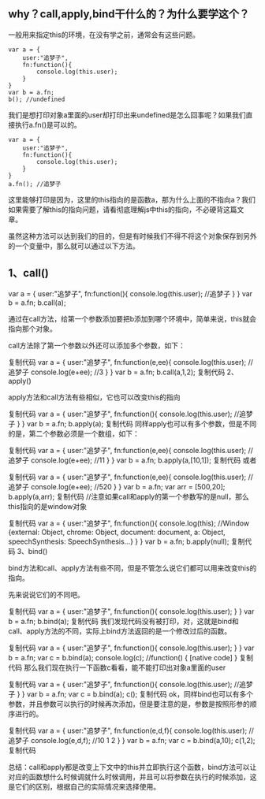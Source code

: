 ## why？call,apply,bind干什么的？为什么要学这个？

一般用来指定this的环境，在没有学之前，通常会有这些问题。

    var a = {
        user:"追梦子",
        fn:function(){
            console.log(this.user);
        }
    }
    var b = a.fn;
    b(); //undefined

我们是想打印对象a里面的user却打印出来undefined是怎么回事呢？如果我们直接执行a.fn()是可以的。

    var a = {
        user:"追梦子",
        fn:function(){
            console.log(this.user);
        }
    }
    a.fn(); //追梦子

这里能够打印是因为，这里的this指向的是函数a，那为什么上面的不指向a？我们如果需要了解this的指向问题，请看彻底理解js中this的指向，不必硬背这篇文章。

虽然这种方法可以达到我们的目的，但是有时候我们不得不将这个对象保存到另外的一个变量中，那么就可以通过以下方法。

## 1、call()

var a = {
    user:"追梦子",
    fn:function(){
        console.log(this.user); //追梦子
    }
}
var b = a.fn;
b.call(a);

通过在call方法，给第一个参数添加要把b添加到哪个环境中，简单来说，this就会指向那个对象。

call方法除了第一个参数以外还可以添加多个参数，如下：

复制代码
var a = {
    user:"追梦子",
    fn:function(e,ee){
        console.log(this.user); //追梦子
        console.log(e+ee); //3
    }
}
var b = a.fn;
b.call(a,1,2);
复制代码
2、apply()

apply方法和call方法有些相似，它也可以改变this的指向

复制代码
var a = {
    user:"追梦子",
    fn:function(){
        console.log(this.user); //追梦子
    }
}
var b = a.fn;
b.apply(a);
复制代码
同样apply也可以有多个参数，但是不同的是，第二个参数必须是一个数组，如下：

复制代码
var a = {
    user:"追梦子",
    fn:function(e,ee){
        console.log(this.user); //追梦子
        console.log(e+ee); //11
    }
}
var b = a.fn;
b.apply(a,[10,1]);
复制代码
或者

复制代码
var a = {
    user:"追梦子",
    fn:function(e,ee){
        console.log(this.user); //追梦子
        console.log(e+ee); //520
    }
}
var b = a.fn;
var arr = [500,20];
b.apply(a,arr);
复制代码
//注意如果call和apply的第一个参数写的是null，那么this指向的是window对象

复制代码
var a = {
    user:"追梦子",
    fn:function(){
        console.log(this); //Window {external: Object, chrome: Object, document: document, a: Object, speechSynthesis: SpeechSynthesis…}
    }
}
var b = a.fn;
b.apply(null);
复制代码
3、bind()

bind方法和call、apply方法有些不同，但是不管怎么说它们都可以用来改变this的指向。

先来说说它们的不同吧。

复制代码
var a = {
    user:"追梦子",
    fn:function(){
        console.log(this.user);
    }
}
var b = a.fn;
b.bind(a);
复制代码
我们发现代码没有被打印，对，这就是bind和call、apply方法的不同，实际上bind方法返回的是一个修改过后的函数。

复制代码
var a = {
    user:"追梦子",
    fn:function(){
        console.log(this.user);
    }
}
var b = a.fn;
var c = b.bind(a);
console.log(c); //function() { [native code] }
复制代码
那么我们现在执行一下函数c看看，能不能打印出对象a里面的user

复制代码
var a = {
    user:"追梦子",
    fn:function(){
        console.log(this.user); //追梦子
    }
}
var b = a.fn;
var c = b.bind(a);
c();
复制代码
ok，同样bind也可以有多个参数，并且参数可以执行的时候再次添加，但是要注意的是，参数是按照形参的顺序进行的。

复制代码
var a = {
    user:"追梦子",
    fn:function(e,d,f){
        console.log(this.user); //追梦子
        console.log(e,d,f); //10 1 2
    }
}
var b = a.fn;
var c = b.bind(a,10);
c(1,2);
复制代码
 

总结：call和apply都是改变上下文中的this并立即执行这个函数，bind方法可以让对应的函数想什么时候调就什么时候调用，并且可以将参数在执行的时候添加，这是它们的区别，根据自己的实际情况来选择使用。
